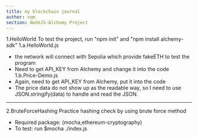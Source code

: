 ```yaml
---
title: my blockchain journal
author: vqm
section: NodeJS-Alchemy Project
---
```

1.HelloWorld
To test the project, run "npm init" and "npm install alchemy-sdk"
1.a.HelloWorld.js
- the network will connect with Sepolia which provide fakeETH to test the program
- Need to get API_KEY from Alchemy and change it into the code 
1.b.Price-Demo.js
- Again, need to get API_KEY from Alchemy, put it into the code
- The price data do not show up as the readable way, so I need to use JSON.stringify(data) to handle and read the JSON.
---
2.BruteForceHashing
Practice hashing check by using brute force method
- Required package: (mocha,ethereum-cryptography)
- To test: run $mocha ./index.js
